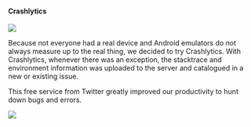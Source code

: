 
#### Crashlytics

![](http://f.cl.ly/items/123G1u1b1O0c3F1i320k/3236_8ff9.jpeg)

Because not everyone had a real device and Android emulators do not always measure up to the real thing, we decided to try Crashlytics. With Crashlytics, whenever there was an exception, the stacktrace and environment information was uploaded to the server and catalogued in a new or existing issue.

This free service from Twitter greatly improved our productivity to hunt down bugs and errors.

![](http://f.cl.ly/items/2E2F3h1J3G271B0O1q3X/Image%202014-05-17%20at%204.26.09%20pm.png)

